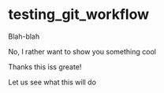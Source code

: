 # testing_git_workflow


Blah-blah

No, I rather want to show you something cool

Thanks this iss greate!

Let us see what this will do